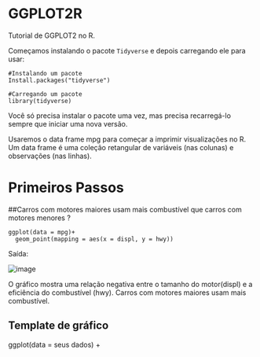 # GGPLOT2R
Tutorial de GGPLOT2 no R.

Começamos instalando o pacote `Tidyverse` e depois carregando ele para usar:

```
#Instalando um pacote
Install.packages("tidyverse")
```

```
#Carregando um pacote
library(tidyverse)
```

Você só precisa instalar o pacote uma vez, mas precisa recarregá-lo sempre que iniciar uma nova versão.

Usaremos o data frame mpg para começar a imprimir visualizações no R. Um data frame é uma coleção retangular de variáveis (nas colunas) e observações (nas linhas).

# Primeiros Passos

##Carros com motores maiores usam mais combustível que carros com motores menores ?

```
ggplot(data = mpg)+
  geom_point(mapping = aes(x = displ, y = hwy))
```

Saída:

![image](https://user-images.githubusercontent.com/84130785/179041839-6a4024f0-fa10-4eb6-a549-73aab8136184.png)

O gráfico mostra uma relação negativa entre o tamanho do motor(displ) e a eficiência do combustível (hwy). Carros com motores maiores usam mais combustível.

## Template de gráfico

ggplot(data = seus dados) +








